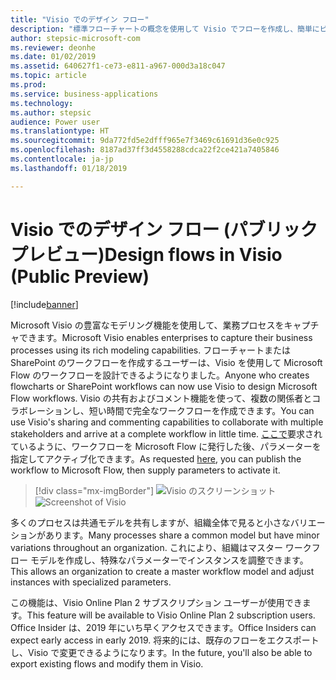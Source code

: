 ```yaml
---
title: "Visio でのデザイン フロー"
description: "標準フローチャートの概念を使用して Visio でフローを作成し、簡単にビジュアル化できるようにフローを Visio にエクスポートします。"
author: stepsic-microsoft-com
ms.reviewer: deonhe
ms.date: 01/02/2019
ms.assetid: 640627f1-ce73-e811-a967-000d3a18c047
ms.topic: article
ms.prod: 
ms.service: business-applications
ms.technology: 
ms.author: stepsic
audience: Power user
ms.translationtype: HT
ms.sourcegitcommit: 9da772fd5e2dfff965e7f3469c61691d36e0c925
ms.openlocfilehash: 8187ad37ff3d4558288cdca22f2ce421a7405846
ms.contentlocale: ja-jp
ms.lasthandoff: 01/18/2019

---
```

# <a name="design-flows-in-visio-public-preview"></a><span data-ttu-id="1ebe3-103">Visio でのデザイン フロー (パブリック プレビュー)</span><span class="sxs-lookup"><span data-stu-id="1ebe3-103">Design flows in Visio (Public Preview)</span></span>


[!include[banner](../../includes/banner.md)]

<span data-ttu-id="1ebe3-104">Microsoft Visio の豊富なモデリング機能を使用して、業務プロセスをキャプチャできます。</span><span class="sxs-lookup"><span data-stu-id="1ebe3-104">Microsoft Visio enables enterprises to capture their business processes using its rich modeling capabilities.</span></span> <span data-ttu-id="1ebe3-105">フローチャートまたは SharePoint のワークフローを作成するユーザーは、Visio を使用して Microsoft Flow のワークフローを設計できるようになりました。</span><span class="sxs-lookup"><span data-stu-id="1ebe3-105">Anyone who creates flowcharts or SharePoint workflows can now use Visio to design Microsoft Flow workflows.</span></span> <span data-ttu-id="1ebe3-106">Visio の共有およびコメント機能を使って、複数の関係者とコラボレーションし、短い時間で完全なワークフローを作成できます。</span><span class="sxs-lookup"><span data-stu-id="1ebe3-106">You can use Visio's sharing and commenting capabilities to collaborate with multiple stakeholders and arrive at a complete workflow in little time.</span></span> <span data-ttu-id="1ebe3-107">[ここで](https://powerusers.microsoft.com/t5/Flow-Ideas/Interactively-Build-Microsoft-WORKFlows-visually-in-Visio-Two/idi-p/54269)要求されているように、ワークフローを Microsoft Flow に発行した後、パラメーターを指定してアクティブ化できます。</span><span class="sxs-lookup"><span data-stu-id="1ebe3-107">As requested [here](https://powerusers.microsoft.com/t5/Flow-Ideas/Interactively-Build-Microsoft-WORKFlows-visually-in-Visio-Two/idi-p/54269), you can publish the workflow to Microsoft Flow, then supply parameters to activate it.</span></span>

> [!div class="mx-imgBorder"]
> <span data-ttu-id="1ebe3-108">![Visio のスクリーンショット](media/visio_01.png "Visio のスクリーンショット")</span><span class="sxs-lookup"><span data-stu-id="1ebe3-108">![Screenshot of Visio](media/visio_01.png "Screenshot of Visio")</span></span>

<span data-ttu-id="1ebe3-109">多くのプロセスは共通モデルを共有しますが、組織全体で見ると小さなバリエーションがあります。</span><span class="sxs-lookup"><span data-stu-id="1ebe3-109">Many processes share a common model but have minor variations throughout an organization.</span></span> <span data-ttu-id="1ebe3-110">これにより、組織はマスター ワークフロー モデルを作成し、特殊なパラメーターでインスタンスを調整できます。</span><span class="sxs-lookup"><span data-stu-id="1ebe3-110">This allows an organization to create a master workflow model and adjust instances with specialized parameters.</span></span>

<span data-ttu-id="1ebe3-111">この機能は、Visio Online Plan 2 サブスクリプション ユーザーが使用できます。</span><span class="sxs-lookup"><span data-stu-id="1ebe3-111">This feature will be available to Visio Online Plan 2 subscription users.</span></span> <span data-ttu-id="1ebe3-112">Office Insider は、2019 年にいち早くアクセスできます。</span><span class="sxs-lookup"><span data-stu-id="1ebe3-112">Office Insiders can expect early access in early 2019.</span></span> <span data-ttu-id="1ebe3-113">将来的には、既存のフローをエクスポートし、Visio で変更できるようになります。</span><span class="sxs-lookup"><span data-stu-id="1ebe3-113">In the future, you'll also be able to export existing flows and modify them in Visio.</span></span>

